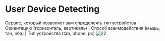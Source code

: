 # User Device Detecting
Сервис, который позволяет вам определеять тип устройства - Ориентацию (горизонталь, вертикаль) | Способ взаимодействия (мышь, тач, оба) | Тип устройства (tab, phone, pc)
![22](https://github.com/Arthur410/user-device-detecting/assets/67192703/d4043e0a-223d-45f3-80fb-eec0f431fcc2)
